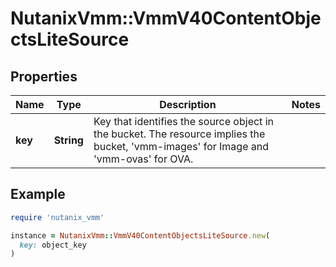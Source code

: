 # NutanixVmm::VmmV40ContentObjectsLiteSource

## Properties

| Name | Type | Description | Notes |
| ---- | ---- | ----------- | ----- |
| **key** | **String** | Key that identifies the source object in the bucket. The resource implies the bucket, &#39;vmm-images&#39; for Image and &#39;vmm-ovas&#39; for OVA. |  |

## Example

```ruby
require 'nutanix_vmm'

instance = NutanixVmm::VmmV40ContentObjectsLiteSource.new(
  key: object_key
)
```

